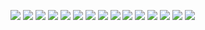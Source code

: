 ![](https://blinkies.cafe/b/blinkiesCafe-eW.gif) ![](https://blinkies.cafe/b/blinkiesCafe-yv.gif) ![](https://blinkies.cafe/b/blinkiesCafe-z2.gif) ![](https://blinkies.cafe/b/display/0079-nonbinary.gif) ![](https://blinkies.cafe/b/blinkiesCafe-OT.gif) 
![](https://gifcity.carrd.co/assets/images/gallery25/8267e659.gif?v=26dffab5) ![](https://gifcity.carrd.co/assets/images/gallery24/bcabd9ba.gif?v=26dffab5) ![](https://gifcity.carrd.co/assets/images/gallery24/22fd8a91.gif?v=26dffab5) ![](https://gifcity.carrd.co/assets/images/gallery25/57cfc9d0.png?v=26dffab5) ![](https://gifcity.carrd.co/assets/images/gallery23/a89fcd84.gif?v=26dffab5)
![](https://gifcity.carrd.co/assets/images/gallery22/e1d59886.gif?v=26dffab5) ![](https://gifcity.carrd.co/assets/images/gallery21/73a357f8.gif?v=26dffab5) ![](https://gifcity.carrd.co/assets/images/gallery21/a83b0899.gif?v=26dffab5) ![](https://gifcity.carrd.co/assets/images/gallery20/825dc2fa.gif?v=26dffab5) ![](https://gifcity.carrd.co/assets/images/gallery20/457cafe6.gif?v=26dffab5) 


